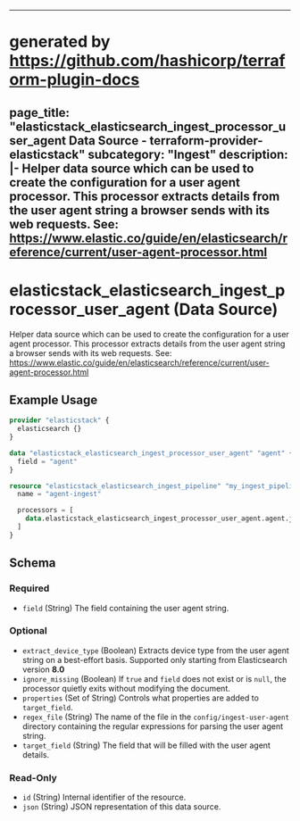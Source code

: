 
---
# generated by https://github.com/hashicorp/terraform-plugin-docs
page_title: "elasticstack_elasticsearch_ingest_processor_user_agent Data Source - terraform-provider-elasticstack"
subcategory: "Ingest"
description: |-
  Helper data source which can be used to create the configuration for a user agent processor. This processor extracts details from the user agent string a browser sends with its web requests. See: https://www.elastic.co/guide/en/elasticsearch/reference/current/user-agent-processor.html
---

# elasticstack_elasticsearch_ingest_processor_user_agent (Data Source)

Helper data source which can be used to create the configuration for a user agent processor. This processor extracts details from the user agent string a browser sends with its web requests. See: https://www.elastic.co/guide/en/elasticsearch/reference/current/user-agent-processor.html

## Example Usage

```terraform
provider "elasticstack" {
  elasticsearch {}
}

data "elasticstack_elasticsearch_ingest_processor_user_agent" "agent" {
  field = "agent"
}

resource "elasticstack_elasticsearch_ingest_pipeline" "my_ingest_pipeline" {
  name = "agent-ingest"

  processors = [
    data.elasticstack_elasticsearch_ingest_processor_user_agent.agent.json
  ]
}
```

<!-- schema generated by tfplugindocs -->
## Schema

### Required

- `field` (String) The field containing the user agent string.

### Optional

- `extract_device_type` (Boolean) Extracts device type from the user agent string on a best-effort basis. Supported only starting from Elasticsearch version **8.0**
- `ignore_missing` (Boolean) If `true` and `field` does not exist or is `null`, the processor quietly exits without modifying the document.
- `properties` (Set of String) Controls what properties are added to `target_field`.
- `regex_file` (String) The name of the file in the `config/ingest-user-agent` directory containing the regular expressions for parsing the user agent string.
- `target_field` (String) The field that will be filled with the user agent details.

### Read-Only

- `id` (String) Internal identifier of the resource.
- `json` (String) JSON representation of this data source.

